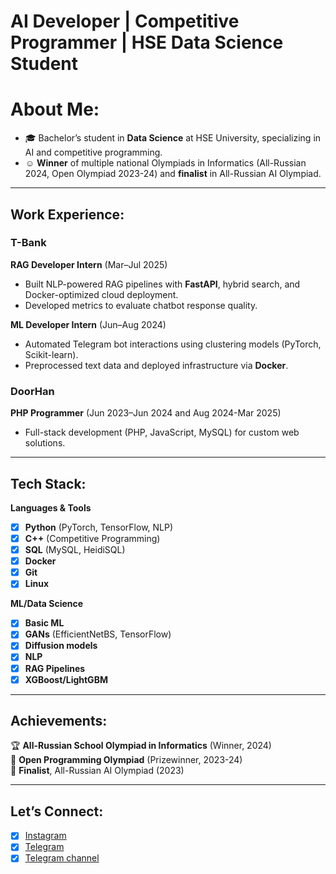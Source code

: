# **AI Developer | Competitive Programmer | HSE Data Science Student**

# About Me:

- 🎓 Bachelor’s student in **Data Science** at HSE University, specializing in AI and competitive programming.  
- ☺️ **Winner** of multiple national Olympiads in Informatics (All-Russian 2024, Open Olympiad 2023-24) and **finalist** in All-Russian AI Olympiad.  

---

## Work Experience:
### T-Bank  
**RAG Developer Intern** (Mar–Jul 2025)  
- Built NLP-powered RAG pipelines with **FastAPI**, hybrid search, and Docker-optimized cloud deployment.  
- Developed metrics to evaluate chatbot response quality.  

**ML Developer Intern** (Jun–Aug 2024)  
- Automated Telegram bot interactions using clustering models (PyTorch, Scikit-learn).  
- Preprocessed text data and deployed infrastructure via **Docker**.  

### DoorHan  
**PHP Programmer** (Jun 2023–Jun 2024 and Aug 2024-Mar 2025)  
- Full-stack development (PHP, JavaScript, MySQL) for custom web solutions.  

---

## Tech Stack:  
**Languages & Tools**  
- [x] **Python** (PyTorch, TensorFlow, NLP)  
- [x] **C++** (Competitive Programming)  
- [x] **SQL** (MySQL, HeidiSQL)  
- [x] **Docker**  
- [x] **Git**
- [x] **Linux**

**ML/Data Science**  
- [x] **Basic ML**
- [x] **GANs** (EfficientNetBS, TensorFlow)  
- [x] **Diffusion models**
- [x] **NLP**
- [x] **RAG Pipelines**  
- [x] **XGBoost/LightGBM**
---

## Achievements:  
🏆 **All-Russian School Olympiad in Informatics** (Winner, 2024)  
🥈 **Open Programming Olympiad** (Prizewinner, 2023-24)  
🎯 **Finalist**, All-Russian AI Olympiad (2023)  

---

## Let’s Connect:  
- [x] [Instagram](https://www.instagram.com/kseniiashku)  
- [x] [Telegram](https://t.me/KseniiaShk)
- [x] [Telegram channel](https://t.me/KseniiaShku)  

